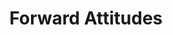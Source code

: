 ---
inv_num: 2011-118
add_credit:
url: 2011-118-forward-attitudes
title: Forward Attitudes
year: '2011'
display_year: '2011'
medium: 'Old Navy techno hoodie, iPod touch, clothes rack, Steely Dan mp3.  '
dims: 68 x 24 x 23 inches
pitch: ​Sound sculpture where a Steely Dan mp3 plays through ears buds on an Old Navy
  "TECHNO" hoodie.
ps:
live_url:
youtube:
related_code:
subheading:
download:
commission:
related:
layout: things-i-made
---
